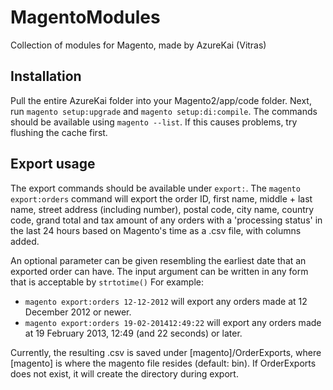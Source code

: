 # MagentoModules
Collection of modules for Magento, made by AzureKai (Vitras)


## Installation
Pull the entire AzureKai folder into your Magento2/app/code folder. Next, run `magento setup:upgrade` and `magento setup:di:compile`. The
commands should be available using `magento --list`. If this causes problems, try flushing the cache first.

## Export usage
The export commands should be available under `export:`.
The `magento export:orders` command will export the order ID, first name, middle + last name, street address (including number), 
postal code, city name, country code, grand total and tax amount of any orders with a 'processing status' in the last 24 hours based on Magento's time as a .csv file, with columns added. 

An optional parameter can be given resembling the earliest date that an exported order can have. The input argument can be written in any form that is acceptable by `strtotime()`
For example:
* `magento export:orders 12-12-2012` will export any orders made at 12 December 2012 or newer.
* `magento export:orders 19-02-201412:49:22` will export any orders made at 19 February 2013, 12:49 (and 22 seconds) or later.

Currently, the resulting .csv is saved under [magento]/OrderExports, where [magento] is where the magento file resides (default: bin). If
OrderExports does not exist, it will create the directory during export.

